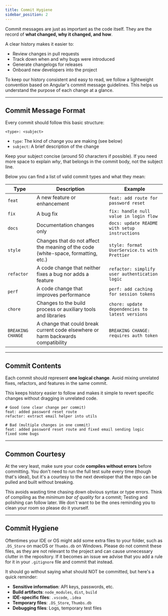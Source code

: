 ```yaml
---
title: Commit Hygiene
sidebar_position: 2
---
```


Commit messages are just as important as the code itself.
They are the record of **what changed, why it changed, and how**.

A clear history makes it easier to:
- Review changes in pull requests
- Track down when and why bugs were introduced
- Generate changelogs for releases
- Onboard new developers into the project

To keep our history consistent and easy to read, we follow a lightweight convention based on Angular's commit message guidelines.
This helps us understand the purpose of each change at a glance.

---

## Commit Message Format

Every commit should follow this basic structure:
```plaintext
<type>: <subject>
```
- `type`: The kind of change you are making (see below)
- `subject`: A brief description of the change

Keep your subject concise (around 50 characters if possible). If you need more space to explain *why*, that belongs in the commit body, not the subject line.

Below you can find a list of valid commit types and what they mean:

| Type              | Description                                                                        | Example                                                |
|-------------------|------------------------------------------------------------------------------------|--------------------------------------------------------|
| `feat`            | A new feature or enhancement                                                       | `feat: add route for password reset`                   |
| `fix`             | A bug fix                                                                          | `fix: handle null value in login flow`                 |
| `docs`            | Documentation changes only                                                         | `docs: update README with setup instructions`          |
| `style`           | Changes that do not affect the meaning of the code (white-space, formatting, etc.) | `style: format UserService.ts with Prettier`           |
| `refactor`        | A code change that neither fixes a bug nor adds a feature                          | `refactor: simplify user authentication logic`         |
| `perf`            | A code change that improves performance                                            | `perf: add caching for session tokens`                 |
| `chore`           | Changes to the build process or auxiliary tools and libraries                      | `chore: update dependencies to latest versions`        |
| `BREAKING CHANGE` | A change that could break current code elsewhere or harm backwards compatibility   | `BREAKING CHANGE: requires auth token`                 |

---

## Commit Contents
Each commit should represent **one logical change**.
Avoid mixing unrelated fixes, refactors, and features in the same commit.

This keeps history easier to follow and makes it simple to revert specific changes without dragging in unrelated code.
```plaintext
# Good (one clear change per commit)
feat: added password reset route
refactor: extract email helper into utils

# Bad (multiple changes in one commit)
feat: added password reset route and fixed email sending logic
fixed some bugs
```

---

## Common Courtesy
At the very least, make sure your code **compiles without errors** before committing.
You don't need to run the full test suite every time (though that's ideal), but
it's a courtesy to the next developer that the repo can be pulled and built without breaking.

This avoids wasting time chasing down obvious syntax or type errors.
Think of compiling as the *minimum bar of quality* for a commit; Testing and polishing can follow later.
We don't want to be the ones reminding you to clean your room so please do it yourself.

---

## Commit Hygiene
Oftentimes your IDE or OS might add some extra files to your folder, such as `.DS_Store` on macOS or `Thumbs.db` on Windows.
Please do not commit these files, as they are not relevant to the project and can cause unnecessary clutter in the repository.
If it becomes an issue we advise that you add a rule for it in your `.gitignore` file and commit that instead.

It should go without saying what should NOT be committed, but here's a quick reminder:
- **Sensitive information**: API keys, passwords, etc.
- **Build artifacts**: `node_modules`, `dist`, `build`
- **IDE-specific files**: `.vscode`, `.idea`
- **Temporary files**: `.DS_Store`, `Thumbs.db`
- **Debugging files**: Logs, temporary test files